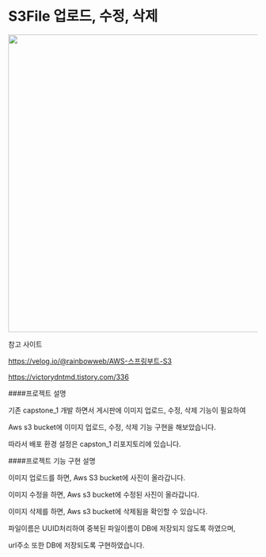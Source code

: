 # S3File 업로드, 수정, 삭제
<img src = "https://github.com/kimjisoo1156/S3File/assets/121778107/2cd49aab-de56-449e-88c8-315d34b7b9ed" width="600" height="600"/>

참고 사이트


https://velog.io/@rainbowweb/AWS-스프링부트-S3


https://victorydntmd.tistory.com/336


####프로젝트 설명


기존 capstone_1 개발 하면서 게시판에 이미지 업로드, 수정, 삭제 기능이 필요하여


Aws s3 bucket에 이미지 업로드, 수정, 삭제 기능 구현을 해보았습니다. 


따라서 배포 환경 설정은 capston_1 리포지토리에 있습니다.


####프로젝트 기능 구현 설명

이미지 업로드를 하면, Aws S3 bucket에 사진이 올라갑니다.


이미지 수정을 하면, Aws s3 bucket에 수정된 사진이 올라갑니다.


이미지 삭제를 하면, Aws s3 bucket에 삭제됨을 확인할 수 있습니다.


파일이름은 UUID처리하여 중복된 파일이름이 DB에 저장되지 않도록 하였으며,


url주소 또한 DB에 저장되도록 구현하였습니다.


